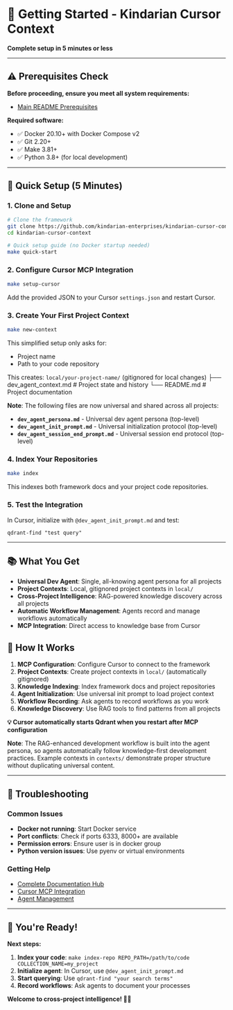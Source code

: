# 🚀 Getting Started - Kindarian Cursor Context

**Complete setup in 5 minutes or less**

---

## ⚠️ **Prerequisites Check**

**Before proceeding, ensure you meet all system requirements:**
- [Main README Prerequisites](../README.md#-prerequisites---read-before-starting)

**Required software:**
- ✅ Docker 20.10+ with Docker Compose v2
- ✅ Git 2.20+
- ✅ Make 3.81+
- ✅ Python 3.8+ (for local development)

---

## 🎯 **Quick Setup (5 Minutes)**

### **1. Clone and Setup**
```bash
# Clone the framework
git clone https://github.com/kindarian-enterprises/kindarian-cursor-context.git
cd kindarian-cursor-context

# Quick setup guide (no Docker startup needed)
make quick-start
```

### **2. Configure Cursor MCP Integration** 
```bash
make setup-cursor
```

Add the provided JSON to your Cursor `settings.json` and restart Cursor.

### **3. Create Your First Project Context**
```bash
make new-context
```

This simplified setup only asks for:
- Project name
- Path to your code repository

This creates: `local/your-project-name/` (gitignored for local changes)
├── dev_agent_context.md      # Project state and history
└── README.md                 # Project documentation

**Note**: The following files are now universal and shared across all projects:
- **`dev_agent_persona.md`** - Universal dev agent persona (top-level)
- **`dev_agent_init_prompt.md`** - Universal initialization protocol (top-level)
- **`dev_agent_session_end_prompt.md`** - Universal session end protocol (top-level)

### **4. Index Your Repositories**
```bash
make index
```

This indexes both framework docs and your project code repositories.

### **5. Test the Integration**
In Cursor, initialize with `@dev_agent_init_prompt.md` and test:
```
qdrant-find "test query"
```

---

## 📚 **What You Get**

- **Universal Dev Agent**: Single, all-knowing agent persona for all projects
- **Project Contexts**: Local, gitignored project contexts in `local/`
- **Cross-Project Intelligence**: RAG-powered knowledge discovery across all projects
- **Automatic Workflow Management**: Agents record and manage workflows automatically
- **MCP Integration**: Direct access to knowledge base from Cursor

## 🔄 **How It Works**

1. **MCP Configuration**: Configure Cursor to connect to the framework
2. **Project Contexts**: Create project contexts in `local/` (automatically gitignored)  
3. **Knowledge Indexing**: Index framework docs and project repositories
4. **Agent Initialization**: Use universal init prompt to load project context
5. **Workflow Recording**: Ask agents to record workflows as you work
6. **Knowledge Discovery**: Use RAG tools to find patterns from all projects

**💡 Cursor automatically starts Qdrant when you restart after MCP configuration**

**Note**: The RAG-enhanced development workflow is built into the agent persona, so agents automatically follow knowledge-first development practices. Example contexts in `contexts/` demonstrate proper structure without duplicating universal content.

---

## 🚨 **Troubleshooting**

### **Common Issues**
- **Docker not running**: Start Docker service
- **Port conflicts**: Check if ports 6333, 8000+ are available
- **Permission errors**: Ensure user is in docker group
- **Python version issues**: Use pyenv or virtual environments

### **Getting Help**
- [Complete Documentation Hub](../README.md)
- [Cursor MCP Integration](cursor-mcp-integration.md)
- [Agent Management](../agent-management/directing-agents.md)

---

## 🎉 **You're Ready!**

**Next steps:**
1. **Index your code**: `make index-repo REPO_PATH=/path/to/code COLLECTION_NAME=my_project`
2. **Initialize agent**: In Cursor, use `@dev_agent_init_prompt.md`
3. **Start querying**: Use `qdrant-find "your search terms"`
4. **Record workflows**: Ask agents to document your processes

**Welcome to cross-project intelligence! 🧠✨**

